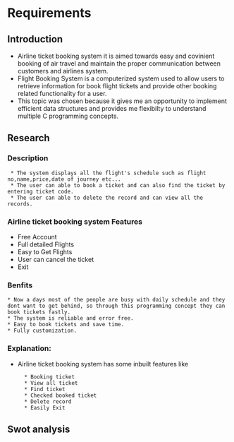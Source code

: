 # Requirements
## Introduction
   * Airline ticket booking system it is aimed towards easy and covinient booking of air travel and maintain the proper communication between customers and airlines system. 
   * Flight Booking System is a computerized system used to allow users to retrieve information for book flight tickets  and provide other booking related functionality for a          user.
   * This topic was chosen because it gives me an opportunity to implement efficient data structures and provides me flexibilty to understand multiple C programming concepts.
 

## Research
### Description

     * The system displays all the flight's schedule such as flight no,name,price,date of journey etc...
     * The user can able to book a ticket and can also find the ticket by entering ticket code.
     * The user can able to delete the record and can view all the records.
### Airline ticket booking system Features 
   * Free Account
   * Full detailed Flights
   * Easy to Get Flights
   * User can cancel the ticket
   * Exit

### Benfits
    * Now a days most of the people are busy with daily schedule and they dont want to get behind, so through this programming concept they can book tickets fastly.
    * The system is reliable and error free.
    * Easy to book tickets and save time.
    * Fully customization.

### Explanation:
*  Airline ticket booking system has some inbuilt features like
  
         * Booking ticket
         * View all ticket
         * Find ticket
         * Checked booked ticket
         * Delete record
         * Easily Exit

## Swot analysis
